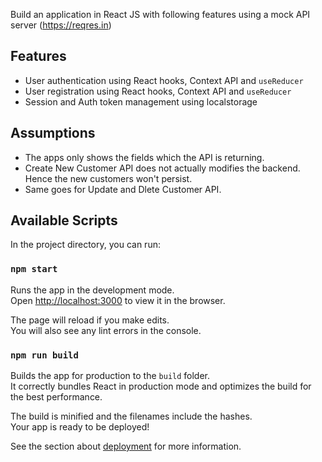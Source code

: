 Build an application in React JS with following features using a mock API server (https://reqres.in)

## Features
- User authentication using React hooks, Context API and `useReducer`
- User registration using React hooks, Context API and `useReducer`
- Session and Auth token management using localstorage

## Assumptions
- The apps only shows the fields which the API is returning.
- Create New Customer API does not actually modifies the backend. Hence the new customers won't persist.
- Same goes for Update and Dlete Customer API.

## Available Scripts

In the project directory, you can run:

### `npm start`

Runs the app in the development mode.<br />
Open [http://localhost:3000](http://localhost:3000) to view it in the browser.

The page will reload if you make edits.<br />
You will also see any lint errors in the console.

### `npm run build`

Builds the app for production to the `build` folder.<br />
It correctly bundles React in production mode and optimizes the build for the best performance.

The build is minified and the filenames include the hashes.<br />
Your app is ready to be deployed!

See the section about [deployment](https://facebook.github.io/create-react-app/docs/deployment) for more information.
